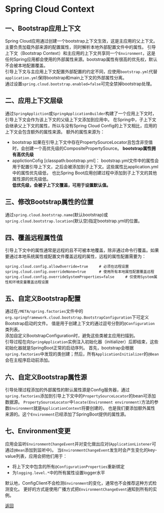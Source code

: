 # Spring Cloud Context

## 一、Bootstrap应用上下文
Spring Cloud应用通过创建一个bootstrap上下文生效，这是主应用的父上下文。主要负责加载外部来源的配置属性，同时解析本地外部配置文件中的属性。
引导上下文（Bootstrap Context）和主应用的上下文共享同一个`Environment`，这是任何Spring应用都会使用的外部属性来源。bootstrap属性有很高的优先权，默认不会被本地配置覆盖。  
引导上下文与主应用上下文配置外部配置的约定不同，应使用`bootstrap.yml`代替`application.yml`保持bootstrap和main上下文的外部属性分离。  
通过设置`spring.cloud.bootstrap.enabled=false`可完全禁掉bootstrap处理。

## 二、应用上下文层级
通过`SpringAppliction`或`SpringApplicationBuilder`构建了一个应用上下文时，引导上下文会作为该上下文的父级上下文添加到应用中。
在Spring中，子上下文会继承父上下文的属性，所以与没有Spring Cloud Config的上下文相比，应用的上下文会包含额外的属性来源。
额外的属性来源为：
+ bootstrap
 如果在引导上下文中存在PropertySourceLocator且包含非空值时，会创建一个高优先级的CompositePropertySource。
 **bootstrap属性拥有高优先级**
+ applictionCofig [classpath:bootstrap.yml]：
 bootstrap.yml文件中的属性会用于配置引导上下文，之后会被添加到子上下文。这些属性比application.yml中的属性优先级低，
 也比Spring Boot应用创建过程中添加到子上下文的其他属性源的优先级低。  
 **低优先级，会被子上下文覆盖，可用于设置默认值。**  
 
## 三、修改Bootstrap属性的位置
 通过`spring.cloud.bootstrap.name`(默认bootstrap)或`spring.cloud.bootstrap.location`(默认空)指定bootstrap.yml的位置。  
 
## 四、覆盖远程属性值
 引导上下文中的属性通常是远程的且不可被本地覆盖，除非通过命令行覆盖。如果要通过本地系统属性或配置文件覆盖远程的属性，远程的属性配置需要为：
 ```
 spring.cloud.config.allowOverride=true     # 必须在远程设置
 spring.cloud.config.overrideNone=true      # 使用所有本地属性配置覆盖远程
 spring.cloud.config.overrideSystemProperties=false     # 仅使用System属性和环境变量覆盖远程设置
 ```
  
## 五、自定义Bootstrap配置
 通过在`/META/spring.factories`文件中的`org.springframework.cloud.bootstrap.BootstrapConfiguration`下可定义Bootstrap启动的文件。
 值是用于创建上下文的通过逗号分割的`@Configuration`类列表。  
 添加自定义BootstrapConfiguration时，避免这些类被主应用扫描到。  
 引导过程在向`SpringApplication`实例注入初始化器（initializer）后即结束，这些初始化器就是SpringBoot正常的启动序列。
 首先，bootstrap会根据`spring.factories`中发现的类创建；然后，所有`ApplicationInitializer`的`@Bean`会在主程序启动前添加。
 
## 六、自定义Bootstrap属性源
 引导处理过程添加的外部属性的默认属性源是Config服务器，通过`spring.factories`添加到引导上下文中的`PropertySourceLocator`的bean可添加数据源。
 `PropertySourceLocator`中`locate(Environment environment)`方法的参数`Environment`就是`ApplicationContext`将要创建的，
 也是我们要添加额外属性来源的。这个`Environment`已经添加了SpringBoot提供的属性源。

## 七、Environment变更
 应用会监听`EnvironmentChangeEvent`并对变化做出应对(`ApplicationListener`可通过`@Bean`添加到监听中)。
 当`EnvironmentChangeEvent`发生时会产生变化的key-value列表，应用会把他们用于：  
 + 将上下文中包含的所有`@ConfigurationProperties`重新绑定
 + 为`logging.level.*`中的所有属性设置logger水平  
 
 默认地，ConfigClient不会检测`Environment`的变化，通常也不会推荐这种方式检测变化。
 更好的方式是使用广播方式把`EnvironmentChangeEvent`通知到所有的实例。


[返回](https://github.com/McHeat/Note/blob/master/SpringCloud/SpringCloud.md)